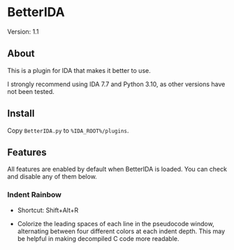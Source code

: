 # BetterIDA

Version: 1.1

## About

This is a plugin for IDA that makes it better to use.

I strongly recommend using IDA 7.7 and Python 3.10, as other versions have not been tested.

## Install

Copy `BetterIDA.py` to `%IDA_ROOT%/plugins`.

## Features

All features are enabled by default when BetterIDA is loaded. You can check and disable any of them below.

### Indent Rainbow

- Shortcut: Shift+Alt+R

- Colorize the leading spaces of each line in the pseudocode window, alternating between four different colors at each indent depth. This may be helpful in making decompiled C code more readable.
